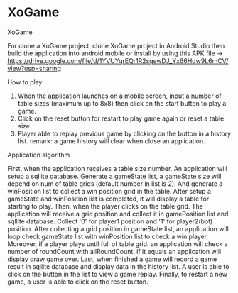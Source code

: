 # XoGame
XoGame

For clone a XoGame project.
clone XoGame project in Android Studio then build the application into android mobile
or install by using this APK file -> https://drive.google.com/file/d/1YVUYgrEQr1R2sqswDJ_Yx66Hdw9L6mCV/view?usp=sharing

How to play.
1. When the application launches on a mobile screen, input a number of table sizes (maximum up to 8x8) then click on the start button to play a game.
2. Click on the reset button for restart to play game again or reset a table size.
3. Player able to replay previous game by clicking on the button in a history list.
remark: a game history will clear when close an application.

Application algorithm

  First, when the application receives a table size number. An application will setup a sqllite database.
Generate a gameState list, a gameState size will depend on num of table grids (default number in list is 2). 
And generate a winPosition list to collect a win position grid in the table. 
After setup a gameState and winPosition list is completed, it will display a table for starting to play.
  Then, when the player clicks on the table grid. The application will receive a grid position and collect it in gamePosition list and sqllite database.
Collect '0' for player1 position and '1' for player2(bot) position. After collecting a grid position in gameState list, 
an application will loop check gameState list with winPosition list to check a win player. 
  Moreover, if a player plays until full of table grid. an application will check a number of roundCount with allRoundCount.
if it equals an application will display draw game over.
  Last, when finished a game will record a game result in sqllite database and display data in the history list.
A user is able to click on the button in the list to view a game replay. 
  Finally, to restart a new game, a user is able to click on the reset button.
